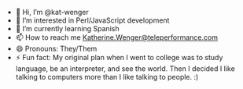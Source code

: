 - 👋 Hi, I’m @kat-wenger
- 👀 I’m interested in Perl/JavaScript development
- 🌱 I’m currently learning Spanish
- 📫 How to reach me Katherine.Wenger@teleperformance.com
- 😄 Pronouns: They/Them
- ⚡ Fun fact: My original plan when I went to college was to study language, be an interpreter, and see the world. Then I decided I like talking to computers more than I like talking to people. :) 

<!---
kat-wenger/kat-wenger is a ✨ special ✨ repository because its `README.md` (this file) appears on your GitHub profile.
You can click the Preview link to take a look at your changes.
--->
